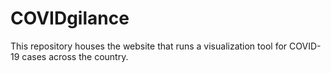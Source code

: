 # COVIDgilance

This repository houses the website that runs a visualization tool for COVID-19 cases across the country.
